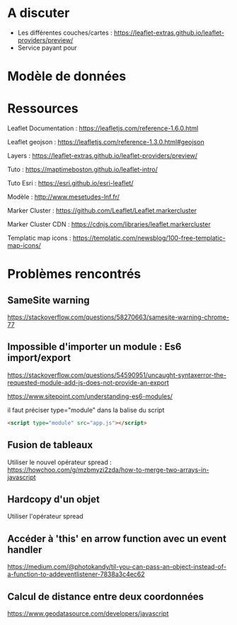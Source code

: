 # A discuter

- Les différentes couches/cartes :  https://leaflet-extras.github.io/leaflet-providers/preview/ 
- Service payant pour 



# Modèle de données





# Ressources

Leaflet Documentation :  https://leafletjs.com/reference-1.6.0.html

Leaflet geojson :  https://leafletjs.com/reference-1.3.0.html#geojson 

Layers :  https://leaflet-extras.github.io/leaflet-providers/preview/ 

Tuto :  https://maptimeboston.github.io/leaflet-intro/ 

Tuto Esri :  https://esri.github.io/esri-leaflet/ 

Modèle :  http://www.mesetudes-lnf.fr/ 

Marker Cluster :  https://github.com/Leaflet/Leaflet.markercluster 

Marker Cluster CDN :  https://cdnjs.com/libraries/leaflet.markercluster 

Templatic map icons :  https://templatic.com/newsblog/100-free-templatic-map-icons/





# Problèmes rencontrés



## SameSite warning

https://stackoverflow.com/questions/58270663/samesite-warning-chrome-77 



## Impossible d'importer un module : Es6 import/export

https://stackoverflow.com/questions/54590951/uncaught-syntaxerror-the-requested-module-add-js-does-not-provide-an-export 

https://www.sitepoint.com/understanding-es6-modules/ 

il faut préciser type="module" dans la balise du script

```html
<script type="module" src="app.js"></script>
```



## Fusion de tableaux

Utiliser le nouvel opérateur spread :  https://howchoo.com/g/mzbmyzi2zda/how-to-merge-two-arrays-in-javascript 



## Hardcopy d'un objet

Utiliser l'opérateur spread



## Accéder à 'this' en arrow function avec un event handler

 https://medium.com/@photokandy/til-you-can-pass-an-object-instead-of-a-function-to-addeventlistener-7838a3c4ec62 



## Calcul de distance entre deux coordonnées

 https://www.geodatasource.com/developers/javascript 